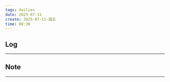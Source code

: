 ```yaml
---
tags: dailies  
date: 2025-07-11
create: 2025-07-11-週五
time: 08:30
---
```

## Log
---


## Note
---

